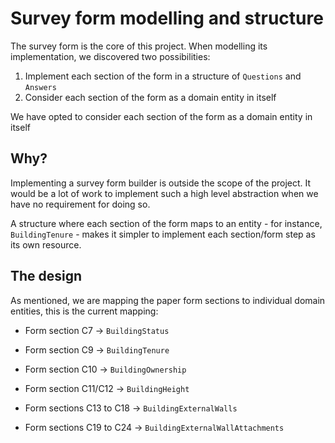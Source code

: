 # Survey form modelling and structure

The survey form is the core of this project. When modelling its implementation,
we discovered two possibilities:

1) Implement each section of the form in a structure of `Questions` and `Answers`
2) Consider each section of the form as a domain entity in itself

We have opted to consider each section of the form as a domain entity in itself

## Why?

Implementing a survey form builder is outside the scope of the project. It would
be a lot of work to implement such a high level abstraction when we have no
requirement for doing so.

A structure where each section of the form maps to an entity - for instance,
`BuildingTenure` - makes it simpler to implement each section/form step as its
own resource.

## The design

As mentioned, we are mapping the paper form sections to individual domain
entities, this is the current mapping:

- Form section C7 -> `BuildingStatus`

- Form section C9 -> `BuildingTenure`

- Form section C10 -> `BuildingOwnership`

- Form section C11/C12 -> `BuildingHeight`

- Form sections C13 to C18 -> `BuildingExternalWalls`

- Form sections C19 to C24 -> `BuildingExternalWallAttachments`
